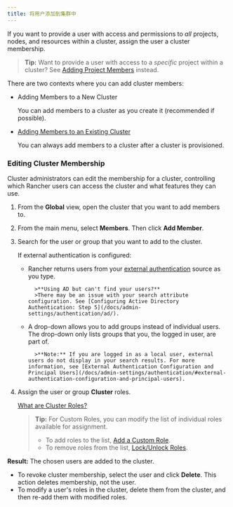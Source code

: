 ```yaml
---
title: 将用户添加到集群中
---
```


If you want to provide a user with access and permissions to _all_ projects, nodes, and resources within a cluster, assign the user a cluster membership.

> **Tip:** Want to provide a user with access to a _specific_ project within a cluster? See [Adding Project Members](/docs/k8s-in-rancher/projects-and-namespaces/project-members/) instead.

There are two contexts where you can add cluster members:

* Adding Members to a New Cluster

  You can add members to a cluster as you create it (recommended if possible).

* [Adding Members to an Existing Cluster](#editing-cluster-membership)

  You can always add members to a cluster after a cluster is provisioned.

### Editing Cluster Membership

Cluster administrators can edit the membership for a cluster, controlling which Rancher users can access the cluster and what features they can use.

1.  From the **Global** view, open the cluster that you want to add members to.

2.  From the main menu, select **Members**. Then click **Add Member**.

3.  Search for the user or group that you want to add to the cluster.

    If external authentication is configured:

    - Rancher returns users from your [external authentication](/docs/admin-settings/authentication/) source as you type.

          	>**Using AD but can't find your users?**
          	>There may be an issue with your search attribute configuration. See [Configuring Active Directory Authentication: Step 5](/docs/admin-settings/authentication/ad/).

    - A drop-down allows you to add groups instead of individual users. The drop-down only lists groups that you, the logged in user, are part of.

          	>**Note:** If you are logged in as a local user, external users do not display in your search results. For more information, see [External Authentication Configuration and Principal Users](/docs/admin-settings/authentication/#external-authentication-configuration-and-principal-users).

4.  Assign the user or group **Cluster** roles.

    [What are Cluster Roles?](/docs/admin-settings/rbac/cluster-project-roles/)

    > **Tip:** For Custom Roles, you can modify the list of individual roles available for assignment.
    >
    > - To add roles to the list, [Add a Custom Role](/docs/admin-settings/rbac/default-custom-roles/).
    > - To remove roles from the list, [Lock/Unlock Roles](/docs/admin-settings/rbac/locked-roles).

**Result:** The chosen users are added to the cluster.

* To revoke cluster membership, select the user and click **Delete**. This action deletes membership, not the user.
* To modify a user's roles in the cluster, delete them from the cluster, and then re-add them with modified roles.

